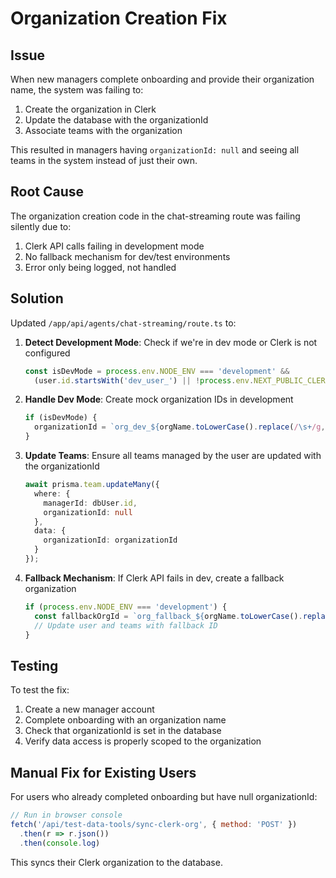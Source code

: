 # Organization Creation Fix

## Issue
When new managers complete onboarding and provide their organization name, the system was failing to:
1. Create the organization in Clerk
2. Update the database with the organizationId
3. Associate teams with the organization

This resulted in managers having `organizationId: null` and seeing all teams in the system instead of just their own.

## Root Cause
The organization creation code in the chat-streaming route was failing silently due to:
1. Clerk API calls failing in development mode
2. No fallback mechanism for dev/test environments
3. Error only being logged, not handled

## Solution
Updated `/app/api/agents/chat-streaming/route.ts` to:

1. **Detect Development Mode**: Check if we're in dev mode or Clerk is not configured
   ```typescript
   const isDevMode = process.env.NODE_ENV === 'development' && 
     (user.id.startsWith('dev_user_') || !process.env.NEXT_PUBLIC_CLERK_PUBLISHABLE_KEY);
   ```

2. **Handle Dev Mode**: Create mock organization IDs in development
   ```typescript
   if (isDevMode) {
     organizationId = `org_dev_${orgName.toLowerCase().replace(/\s+/g, '_')}_${Date.now()}`;
   }
   ```

3. **Update Teams**: Ensure all teams managed by the user are updated with the organizationId
   ```typescript
   await prisma.team.updateMany({
     where: { 
       managerId: dbUser.id,
       organizationId: null
     },
     data: { 
       organizationId: organizationId 
     }
   });
   ```

4. **Fallback Mechanism**: If Clerk API fails in dev, create a fallback organization
   ```typescript
   if (process.env.NODE_ENV === 'development') {
     const fallbackOrgId = `org_fallback_${orgName.toLowerCase().replace(/\s+/g, '_')}_${Date.now()}`;
     // Update user and teams with fallback ID
   }
   ```

## Testing
To test the fix:
1. Create a new manager account
2. Complete onboarding with an organization name
3. Check that organizationId is set in the database
4. Verify data access is properly scoped to the organization

## Manual Fix for Existing Users
For users who already completed onboarding but have null organizationId:
```javascript
// Run in browser console
fetch('/api/test-data-tools/sync-clerk-org', { method: 'POST' })
  .then(r => r.json())
  .then(console.log)
```

This syncs their Clerk organization to the database.